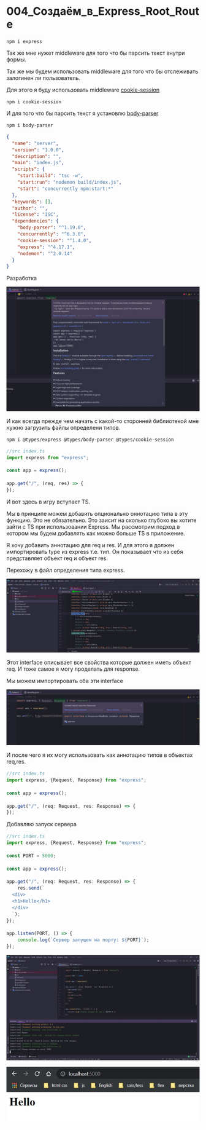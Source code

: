 # 004_Создаём_в_Express_Root_Route

```shell
npm i express
```

Так же мне нужет middleware для того что бы парсить текст внутри формы.

Так же мы будем использовать middleware для того что бы отслеживать залогинен ли пользователь.

Для этого я буду использовать middleware [cookie-session](https://www.npmjs.com/package/cookie-session)

```shell
npm i cookie-session
```

И для того что бы парсить текст я установлю [body-parser](https://www.npmjs.com/package/body-parser)

```shell
npm i body-parser
```

```json
{
  "name": "server",
  "version": "1.0.0",
  "description": "",
  "main": "index.js",
  "scripts": {
    "start:build": "tsc -w",
    "start:run": "nodemon build/index.js",
    "start": "concurrently npm:start:*"
  },
  "keywords": [],
  "author": "",
  "license": "ISC",
  "dependencies": {
    "body-parser": "^1.19.0",
    "concurrently": "^6.3.0",
    "cookie-session": "^1.4.0",
    "express": "^4.17.1",
    "nodemon": "^2.0.14"
  }
}


```

Разработка

![](img/001.jpg)

И как всегда прежде чем начать с какой-то сторонней библиотекой мне нужно загрузить файлы определени типов.

```shell
npm i @types/express @types/body-parser @types/cookie-session
```

```ts
//src index.ts
import express from "express";

const app = express();

app.get("/", (req, res) => {
});

```

И вот здесь в игру вступает TS.

Мы в принципе можем добавить опционально оннотацию типа в эту функцию. Это не обязательно. Это заисит на сколько глубоко
вы хотите зайти с TS при использовании Express. Мы рассмотрим подход в котором мы будем добавлять как можно больше TS в
приложение.

Я хочу добавить аннотацию для req и res. И для этого я должен импортировать type из express т.е. тип. Он показывает что
из себя представляет объект req и объект res.

Перехожу в файл определения типа express.

![](img/002.jpg)

Этот interface описывает все свойства которые должен иметь объект req. И тоже самое я могу проделать для response.

Мы можем импортировать оба эти interface

![](img/003.jpg)

И после чего я их могу использовать как аннотацию типов в объектах req,res.

```ts
//src index.ts
import express, {Request, Response} from "express";

const app = express();

app.get("/", (req: Request, res: Response) => {
});

```

Добавляю запуск сервера

```ts
//src index.ts
import express, {Request, Response} from "express";

const PORT = 5000;

const app = express();

app.get("/", (req: Request, res: Response) => {
    res.send(`
  <div>
  <h1>Hello</h1>
  </div>
  `);
});

app.listen(PORT, () => {
    console.log(`Сервер запущен на порту: ${PORT}`);
});

```

![](img/004.jpg)

![](img/005.jpg)




